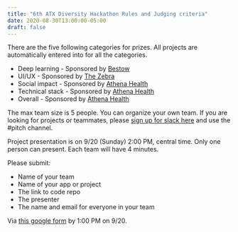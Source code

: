 ```yaml
---
title: "6th ATX Diversity Hackathon Rules and Judging criteria"
date: 2020-08-30T13:00:00-05:00
draft: false
---
```


There are the five following categories for prizes. All projects are automatically entered into for all the categories. 
* Deep learning - Sponsored by [Bestow](https://bestow.com/)
* UI/UX - Sponsored by [The Zebra](https://www.thezebra.com/)
* Social impact - Sponsored by [Athena Health](https://www.athenahealth.com)
* Technical stack - Sponsored by [Athena Health](https://www.athenahealth.com)
* Overall - Sponsored by [Athena Health](https://www.athenahealth.com)

The max team size is 5 people. You can organize your own team. If you are looking for projects or teammates, please [sign up for slack here](https://join.slack.com/t/atxdivhackworkspace/shared_invite/zt-eqpy5igi-moWQ6pNDYYKQONPy~a~vIg) and use the #pitch channel.

Project presentation is on 9/20 (Sunday) 2:00 PM, central time. Only one person can present. Each team will have 4 minutes. 

Please submit:
* Name of your team
* Name of your app or project
* The link to code repo
* The presenter
* The name and email for everyone in your team

Via [this google form](https://forms.gle/LTqc9RF1PJqE4qm17) by 1:00 PM on 9/20.

